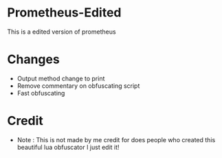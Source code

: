 # Prometheus-Edited
This is a edited version of prometheus

# Changes
- Output method change to print
- Remove commentary on obfuscating script
- Fast obfuscating

# Credit
- Note : This is not made by me credit for does people who created this beautiful lua obfuscator I just edit it! 
